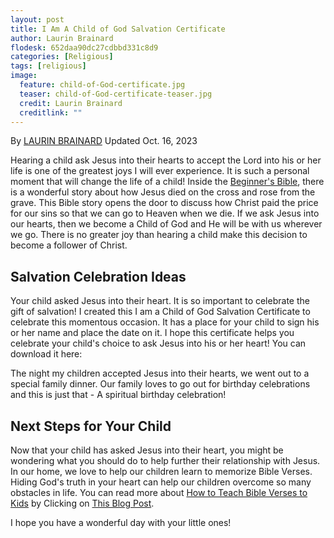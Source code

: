 ```yaml
---
layout: post
title: I Am A Child of God Salvation Certificate
author: Laurin Brainard
flodesk: 652daa90dc27cdbbd331c8d9
categories: [Religious]
tags: [religious]
image:
  feature: child-of-God-certificate.jpg
  teaser: child-of-God-certificate-teaser.jpg
  credit: Laurin Brainard
  creditlink: ""
---
```

By [LAURIN BRAINARD](https://theprimarybrain.com/menu/about/) Updated Oct. 16, 2023

Hearing a child ask Jesus into their hearts to accept the Lord into his or her life is one of the greatest joys I will ever experience. It is such a personal moment that will change the life of a child! Inside the [Beginner's Bible](https://www.amazon.com/gp/product/031075013X/ref=as_li_tl?ie=UTF8&camp=1789&creative=9325&creativeASIN=031075013X&linkCode=as2&tag=theprimarybra-20&linkId=dd6edeaa97a0baf2f410731dd7f7f3ee), there is a wonderful story about how Jesus died on the cross and rose from the grave. This Bible story opens the door to discuss how Christ paid the price for our sins so that we can go to Heaven when we die. If we ask Jesus into our hearts, then we become a Child of God and He will be with us wherever we go. There is no greater joy than hearing a child make this decision to become a follower of Christ. 

## Salvation Celebration Ideas

Your child asked Jesus into their heart. It is so important to celebrate the gift of salvation! I created this I am a Child of God Salvation Certificate to celebrate this momentous occasion. It has a place for your child to sign his or her name and place the date on it. I hope this certificate helps you celebrate your child's choice to ask Jesus into his or her heart! You can download it here:

<div id="fd-form-652daa90dc27cdbbd331c8d9"></div>
<script>
  window.fd('form', {
    formId: '652daa90dc27cdbbd331c8d9',
    containerEl: '#fd-form-652daa90dc27cdbbd331c8d9'
  });
</script>

The night my children accepted Jesus into their hearts, we went out to a special family dinner. Our family loves to go out for birthday celebrations and this is just that - A spiritual birthday celebration!

## Next Steps for Your Child

Now that your child has asked Jesus into their heart, you might be wondering what you should do to help further their relationship with Jesus. In our home, we love to help our children learn to memorize Bible Verses. Hiding God's truth in your heart can help our children overcome so many obstacles in life. You can read more about [How to Teach Bible Verses to Kids](https://theprimarybrain.com/religious/2020/01/31/How-To-Teach-Bible-Verses-To-Kids/) by Clicking on [This Blog Post](https://theprimarybrain.com/religious/2020/01/31/How-To-Teach-Bible-Verses-To-Kids/).

I hope you have a wonderful day with your little ones!